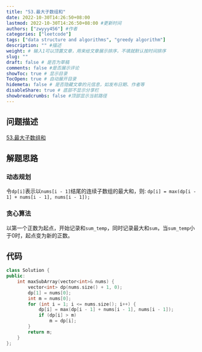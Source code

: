 ```yaml
---
title: "53.最大子数组和"
date: 2022-10-30T14:26:50+08:00
lastmod: 2022-10-30T14:26:50+08:00 #更新时间
authors: ["zwyyy456"] #作者
categories: ["leetcode"]
tags: ["data structure and algorithms", "greedy algorithm"]
description: "" #描述
weight: # 输入1可以顶置文章，用来给文章展示排序，不填就默认按时间排序
slug: ""
draft: false # 是否为草稿
comments: false #是否展示评论
showToc: true # 显示目录
TocOpen: true # 自动展开目录
hidemeta: false # 是否隐藏文章的元信息，如发布日期、作者等
disableShare: true # 底部不显示分享栏
showbreadcrumbs: false #顶部显示当前路径
---
```

## 问题描述
[53.最大子数组和](https://leetcode.cn/problems/maximum-subarray/)

## 解题思路
### 动态规划
令`dp[i]`表示以`nums[i - 1]`结尾的连续子数组的最大和，则:
`dp[i] = max(dp[i - 1] + nums[i - 1], nums[i - 1]);`

### 贪心算法
以第一个正数为起点，开始记录和`sum_temp`，同时记录最大和`sum`，当`sum_temp`小于0时，起点变为新的正数。

## 代码
```cpp
class Solution {
public:
    int maxSubArray(vector<int>& nums) {
        vector<int> dp(nums.size() + 1, 0);
        dp[1] = nums[0];
        int m = nums[0];
        for (int i = 1; i <= nums.size(); i++) {
            dp[i] = max(dp[i - 1] + nums[i - 1], nums[i - 1]);
            if (dp[i] > m)
                m = dp[i];
        }
        return m;
    }
};
```

